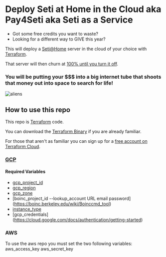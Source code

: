 # Deploy Seti at Home in the Cloud aka Pay4Seti aka Seti as a Service
 
- Got some free credits you want to waste?
- Looking for a different way to GIVE this year?

This will deploy a [Seti@Home](https://setiathome.berkeley.edu/) server in the cloud of your choice with [Terraform](https://www.terraform.io/).

That server will then churn at [100% until you turn it off](https://setiathome.berkeley.edu/top_hosts.php).

### You will be putting your $$$ into a big internet tube that shoots that money out into space to search for life!

![aliens](http://www.mcgilltribune.com/wp-content/uploads/2019/11/ancient-aliens-S12-desktop-2048x1152-copy-1-1000x500.jpg)

## How to use this repo
This repo is [Terraform](https://www.terraform.io/) code. 

You can download the [Terraform Binary](https://www.terraform.io/downloads.html) if you are already familiar.

For those that aren't as familiar you can sign up for a [free account on Terraform Cloud](https://app.terraform.io/signup/account).

### [GCP](https://console.cloud.google.com/)
#### Required Variables
* [gcp_project_id](https://support.google.com/googleapi/answer/7014113?hl=en)
* [gcp_region](https://cloud.google.com/compute/docs/regions-zones/)
* [gcp_zone](https://cloud.google.com/compute/docs/regions-zones/)
* [boinc_project_id --lookup_account URL email password] (https://boinc.berkeley.edu/wiki/Boinccmd_tool)
* [instance_type](https://cloud.google.com/compute/docs/machine-types)
* [gcp_credentials] (https://cloud.google.com/docs/authentication/getting-started)

### AWS

To use the aws repo you must set the two following variables:
aws_access_key
aws_secret_key
